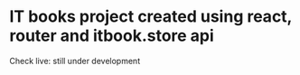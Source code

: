 # IT books project created using react, router and itbook.store api

Check live: still under development

